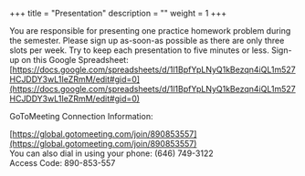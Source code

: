 +++
title = "Presentation"
description = ""
weight = 1
+++

You are responsible for presenting one practice homework problem during the semester. Please sign up as-soon-as possible as there are only three slots per week. Try to keep each presentation to five minutes or less. Sign-up on this Google Spreadsheet: [https://docs.google.com/spreadsheets/d/1l1BpfYpLNyQ1kBezqn4iQL1m527HCJDDY3wL1IeZRmM/edit#gid=0](https://docs.google.com/spreadsheets/d/1l1BpfYpLNyQ1kBezqn4iQL1m527HCJDDY3wL1IeZRmM/edit#gid=0)

GoToMeeting Connection Information:

[https://global.gotomeeting.com/join/890853557](https://global.gotomeeting.com/join/890853557)  
You can also dial in using your phone: (646) 749-3122  
Access Code: 890-853-557
